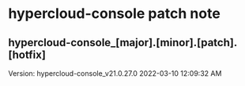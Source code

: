 # hypercloud-console patch note
## hypercloud-console_[major].[minor].[patch].[hotfix]
Version: hypercloud-console_v21.0.27.0
2022-03-10  12:09:32 AM
